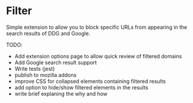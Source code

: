 # Filter

Simple extension to allow you to block specific URLs from appearing in the search results of DDG and Google.

TODO:
  * Add extension options page to allow quick review of filtered domains
  * Add Google search result support
  * Write tests (jest)
  * publish to mozilla addons
  * improve CSS for collapsed elements containing filtered results
  * add option to hide/show filtered elements in the results
  * write brief explaning the why and how




